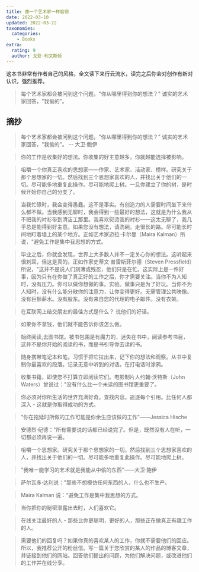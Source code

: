 ```yaml
---
title: 像一个艺术家一样偷窃
date: 2022-03-10
updated: 2022-03-22
taxonomies:
  categories:
    - Books
extra:
  rating: 9
  author: 戈登·利文斯顿
---
```


这本书非常有作者自己的风格，全文读下来行云流水，读完之后你会对创作有新对认识，强烈推荐。

> 每个艺术家都会被问到这个问题，"你从哪里得到你的想法？" 诚实的艺术家回答，"我偷的"。

<!-- more -->

## 摘抄

> 每个艺术家都会被问到这个问题，"你从哪里得到你的想法？" 诚实的艺术家回答，"我偷的"。 -- 大卫·鲍伊

> 你的工作是收集好的想法。你收集的好主意越多，你就越能选择被影响。

> 咀嚼一个你真正喜欢的思想家——作家、艺术家、活动家、榜样。研究关于那个思想家的一切。然后找到三个思想家喜欢的人，并找出关于他们的一切。尽可能多地重复此操作。尽可能地爬上树。一旦你建立了你的树，是时候开始你自己的分支了。

> 当我忙碌时，我会变得愚蠢。这不是事实。有创造力的人需要时间坐下来什么都不做。当我感到无聊时，我会得到一些最好的想法，这就是为什么我从不把我的衬衫带到清洁工那里。我喜欢熨烫我的衬衫——这太无聊了，我几乎总是能得到好主意。如果您没有想法，请洗碗。走很长的路。尽可能长时间地盯着墙上的某个地方。正如艺术家迈拉·卡尔曼（Maira Kalman）所说，"避免工作是集中我思想的方式。

> 毕业之后，你就会发现，世界上大多数人并不一定关心你的想法。这听起来很刺耳，但这是真的。正如作家史蒂文·普雷斯菲尔德（Steven Pressfield）所说，"这并不是说人们刻薄或残忍，他们只是在忙。这实际上是一件好事，因为只有在你做了真正好的工作之后，你才需要关注。当你不为人知时，没有压力。你可以做你想做的事。实验。做事只是为了好玩。当你不为人知时，没有什么能分散你的注意力，让你变得更好。无需管理公共映像。没有巨额薪水。没有股东。没有来自您的代理的电子邮件。没有衣架。

> 在互联网上结交朋友的最佳方式是什么？ 说他们的好话。

> 如果你不拿钱，他们就不能告诉你该怎么做。

> 始终阅读,去图书馆。被书包围是有魔力的，迷失在书中，阅读参考书目，这并不是你开始的阅读的书，而是书引导你去读的书。

> 随身携带笔记本和笔。习惯于把它拉出来，记下你的想法和观察。从书中复制你最喜欢的段落。记录无意中听到的对话。在打电话时涂鸦。

> 收集书籍，即使您不打算立即阅读它们。电影制片人约翰·沃特斯（John Waters）曾说过："没有什么比一个未读的图书馆更重要了。

> 你必须对你所生活的世界充满好奇。查找内容。追逐每个引用。比任何人都深入 - 这就是你取得成功的方式。

> "你在拖延时所做的工作可能是你余生应该做的工作"——Jessica Hische

> 安德烈·纪德："所有需要说的话都已经说完了。但是，既然没有人在听，一切都必须再说一遍。

> 咀嚼一个思想家。研究关于那个思想家的一切。然后找到三个思想家喜欢的人，并找出关于他们的一切。尽可能多地重复此操作。尽可能地爬上树。

> "我唯一能学习的艺术就是我能从中偷的东西"——大卫·鲍伊

> 萨尔瓦多·达利说："那些不想模仿任何东西的人，什么也不生产。

> Maira Kalman 说："避免工作是集中我思想的方式。

> 当你把你的秘密泄露出去时，人们喜欢它。

> 在线关注最好的人 - 那些比你更聪明，更好的人，那些正在做真正有趣工作的人。

> 需要他们的回复吗？如果你真的喜欢某人的工作，你就不需要他们的回应。所以，我推荐公开的粉丝信。写一篇关于您欣赏的某人的作品的博客文章，并链接到他们的网站。回答他们提出的问题，为他们解决问题，或改进他们的工作并在线分享。
